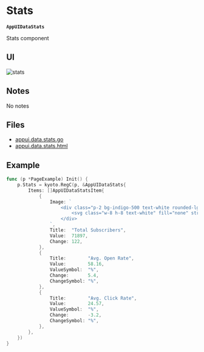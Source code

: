
# Stats

**`AppUIDataStats`**

Stats component

## UI

![stats](/assets/examples/stats.jpg)

## Notes

No notes

## Files

- [appui.data.stats.go](https://github.com/yuriizinets/kyoto-uikit/blob/master/twui/appui.data.stats.go)
- [appui.data.stats.html](https://github.com/yuriizinets/kyoto-uikit/blob/master/twui/appui.data.stats.html)

## Example

```go
func (p *PageExample) Init() {
	p.Stats = kyoto.RegC(p, &AppUIDataStats{
		Items: []AppUIDataStatsItem{
			{
				Image: `
					<div class="p-2 bg-indigo-500 text-white rounded-lg">
						<svg class="w-8 h-8 text-white" fill="none" stroke="currentColor" viewBox="0 0 24 24" xmlns="http://www.w3.org/2000/svg"><path stroke-linecap="round" stroke-linejoin="round" stroke-width="2" d="M16 7a4 4 0 11-8 0 4 4 0 018 0zM12 14a7 7 0 00-7 7h14a7 7 0 00-7-7z"></path></svg>
					</div>
				`,
				Title:  "Total Subscribers",
				Value:  71897,
				Change: 122,
			},
			{
				Title:        "Avg. Open Rate",
				Value:        58.16,
				ValueSymbol:  "%",
				Change:       5.4,
				ChangeSymbol: "%",
			},
			{
				Title:        "Avg. Click Rate",
				Value:        24.57,
				ValueSymbol:  "%",
				Change:       -3.2,
				ChangeSymbol: "%",
			},
		},
	})
}
```